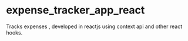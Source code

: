 # expense_tracker_app_react
Tracks expenses , developed in reactjs using context api and other react hooks.
